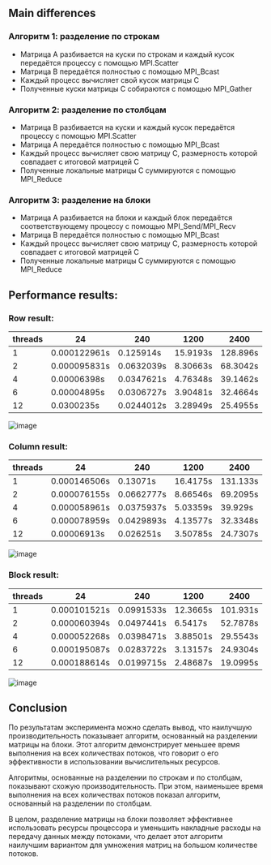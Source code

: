 ## Main differences
### Алгоритм 1: разделение по строкам

* Матрица A разбивается на куски по строкам и каждый кусок передаётся процессу с помощью MPI.Scatter
* Матрица B передаётся полностью с помощью MPI_Bcast
* Каждый процесс вычисляет свой кусок матрицы C
* Полученные куски матрицы C собираются с помощью MPI_Gather

### Алгоритм 2: разделение по столбцам

* Матрица B разбивается на куски и каждый кусок передаётся процессу с помощью MPI.Scatter
* Матрица A передаётся полностью с помощью MPI_Bcast
* Каждый процесс вычисляет свою матрицу C, размерность которой совпадает с итоговой матрицей C
* Полученные локальные матрицы C суммируются с помощью MPI_Reduce
### Алгоритм 3: разделение на блоки

* Матрица A разбивается на блоки и каждый блок передаётся соответствующему процессу с помощью MPI_Send/MPI_Recv
* Матрица B передаётся полностью с помощью MPI_Bcast
* Каждый процесс вычисляет свою матрицу C, размерность которой совпадает с итоговой матрицей C
* Полученные локальные матрицы C суммируются с помощью MPI_Reduce

## Performance results:
### Row result:

|threads|24          |240       |1200    |2400    |
|-------|------------|----------|--------|--------|
|1      |0.000122961s|0.125914s |15.9193s|128.896s|
|2      |0.000095831s|0.0632039s|8.30663s|68.3042s|
|4      |0.00006398s |0.0347621s|4.76348s|39.1462s|
|6      |0.00004895s |0.0306727s|3.90481s|32.4664s|
|12     |0.0300235s  |0.0244012s|3.28949s|25.4955s|

![image](https://user-images.githubusercontent.com/62809413/227742539-a370e197-9478-4913-b02a-1d9793bd238c.png)

### Column result:
|threads|24          |240       |1200    |2400    |
|-------|------------|----------|--------|--------|
|1      |0.000146506s|0.13071s  |16.4175s|131.133s|
|2      |0.000076155s|0.0662777s|8.66546s|69.2095s|
|4      |0.000058961s|0.0375937s|5.03359s|39.929s |
|6      |0.000078959s|0.0429893s|4.13577s|32.3348s|
|12     |0.00006913s |0.026251s |3.50785s|24.7307s|

![image](https://user-images.githubusercontent.com/62809413/227742834-a4e90cb6-2957-4310-bd43-a39913fd1bdf.png)

### Block result:
|threads|24          |240       |1200    |2400    |
|-------|------------|----------|--------|--------|
|1      |0.000101521s|0.0991533s|12.3665s|101.931s|
|2      |0.000060394s|0.0497441s|6.5417s |52.7878s|
|4      |0.000052268s|0.0398471s|3.88501s|29.5543s|
|6      |0.000195087s|0.0283722s|3.13157s|24.9304s|
|12     |0.000188614s|0.0199715s|2.48687s|19.0995s|

![image](https://user-images.githubusercontent.com/62809413/227742902-2b844cf4-bd2e-42c2-80b2-07d9dd6bccf1.png)

## Conclusion
По результатам эксперимента можно сделать вывод, что наилучшую производительность показывает алгоритм, основанный на разделении матрицы на блоки. Этот алгоритм демонстрирует меньшее время выполнения на всех количествах потоков, что говорит о его эффективности в использовании вычислительных ресурсов.

Алгоритмы, основанные на разделении по строкам и по столбцам, показывают схожую производительность. При этом, наименьшее время выполнения на всех количествах потоков показал алгоритм, основанный на разделении по столбцам.

В целом, разделение матрицы на блоки позволяет эффективнее использовать ресурсы процессора и уменьшить накладные расходы на передачу данных между потоками, что делает этот алгоритм наилучшим вариантом для умножения матриц на большом количестве потоков.
